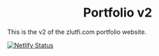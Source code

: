 <h1 align="center">
  Portfolio v2
</h1>

This is the v2 of the zlutfi.com portfolio website.


[![Netlify Status](https://api.netlify.com/api/v1/badges/04abf300-0ede-4aed-a56f-4ca400e2cf3c/deploy-status)](https://app.netlify.com/sites/zlutfi/deploys)
